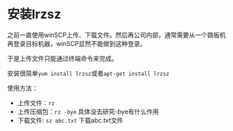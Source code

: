 # 安装lrzsz

之前一直使用winSCP上传、下载文件。然后再公司内部，通常需要从一个跳板机再登录目标机器，winSCP显然不能做到这种登录。

于是上传文件只能通过终端命令来完成。

安装很简单`yum install lrzsz`或者`apt-get install lrzsz`

使用方法：

* 上传文件：`rz`
* 上传压缩包：`rz -bye` 具体没去研究-bye有什么作用
* 下载文件: `sz abc.txt` 下载abc.txt文件

